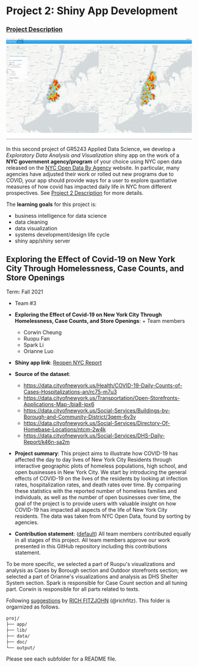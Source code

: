 # Project 2: Shiny App Development

### [Project Description](doc/project2_desc.md)

![screenshot](doc/figs/map.jpg)

In this second project of GR5243 Applied Data Science, we develop a *Exploratory Data Analysis and Visualization* shiny app on the work of a **NYC government agency/program** of your choice using NYC open data released on the [NYC Open Data By Agency](https://opendata.cityofnewyork.us/data/) website. In particular, many agencies have adjusted their work or rolled out new programs due to COVID, your app should provide ways for a user to explore quantiative measures of how covid has impacted daily life in NYC from different prospectives. See [Project 2 Description](doc/project2_desc.md) for more details.  

The **learning goals** for this project is:

- business intelligence for data science
- data cleaning
- data visualization
- systems development/design life cycle
- shiny app/shiny server


## Exploring the Effect of Covid-19 on New York City Through Homelessness, Case Counts, and Store Openings
Term: Fall 2021

+ Team #3
+ **Exploring the Effect of Covid-19 on New York City Through Homelessness, Case Counts, and Store Openings**: + Team members
	+ Corwin Cheung
	+ Ruopu Fan
	+ Spark Li
	+ Orianne Luo
	
+ **Shiny app link**: [Reopen NYC Report](https://saligia5353.shinyapps.io/ReopenNYCReport/)

+ **Source of the dataset**: 
  + https://data.cityofnewyork.us/Health/COVID-19-Daily-Counts-of-Cases-Hospitalizations-an/rc75-m7u3
  + https://data.cityofnewyork.us/Transportation/Open-Storefronts-Applications-Map-/bia8-jpx6
  + https://data.cityofnewyork.us/Social-Services/Buildings-by-Borough-and-Community-District/3qem-6v3v
  + https://data.cityofnewyork.us/Social-Services/Directory-Of-Homebase-Locations/ntcm-2w4k
  + https://data.cityofnewyork.us/Social-Services/DHS-Daily-Report/k46n-sa2m

+ **Project summary**: This project aims to illustrate how COVID-19 has affected the day to day lives of New York City Residents through interactive geographic plots of homeless populations, high school, and open businesses in New York City. We start by introducing the general effects of COVID-19 on the lives of the residents by looking at infection rates, hospitalization rates, and death rates over time. By comparing these statistics with the reported number of homeless families and individuals, as well as the number of open businesses over time, the goal of the project is to provide users with valuable insight on how COVID-19 has impacted all aspects of the life of New York City residents. 
The data was taken from NYC Open Data, found by sorting by agencies.

+ **Contribution statement**: ([default](doc/a_note_on_contributions.md)) All team members contributed equally in all stages of this project. All team members approve our work presented in this GitHub repository including this contributions statement. 

To be more specific, we selected a part of Ruopu's visualizations and analysis as Cases by Borough section and Outdoor storefronts section; we selected a part of Orianne's visualizations and analysis as DHS Shelter System section. Spark is responsible for Case Count section and all tuning part. Corwin is responsible for all parts related to texts.

Following [suggestions](http://nicercode.github.io/blog/2013-04-05-projects/) by [RICH FITZJOHN](http://nicercode.github.io/about/#Team) (@richfitz). This folder is orgarnized as follows.

```
proj/
├── app/
├── lib/
├── data/
├── doc/
└── output/
```

Please see each subfolder for a README file.


